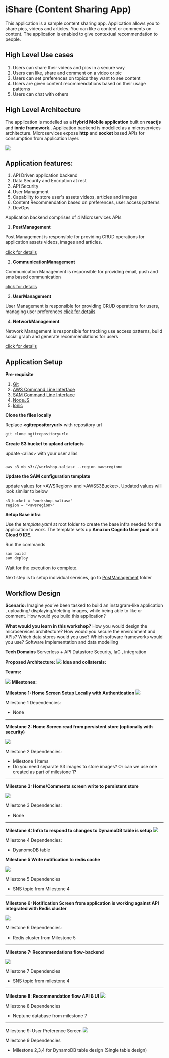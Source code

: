 # iShare (Content Sharing App)

This application is a sample content sharing app. Application allows you to share pics, videos and articles. You can like a content or comments on content. The application is enabled to give contextual recommendation to people. 

## High Level Use cases

1. Users can share their videos and pics in a secure way
2. Users can like, share and comment on a video or pic
3. Users can set preferences on topics they want to see content
4. Users are given content recommendations based on their usage patterns
5. Users can chat with others

##  High Level Architecture

The application is modelled as a **Hybrid Mobile application** built on **reactjs** and **ionic framework.**. Application backend is modelled as a microservices architecture. Microservices expose **http** and **socket** based APIs for consumption from application layer.

![](./assets/highleveldesign.png)
 

## Application features:

1. API Driven application backend
2. Data Security and Encription at rest
3. API Security
4. User Managment
5. Capability to store user's assets videos, articles and images
6. Content Recommendation based on preferences, user access patterns
7. DevOps


Application backend comprises of 4 Microservices APIs

1. **PostManagement**

Post Management is responsible for providing CRUD operations for application assets videos, images and articles.

[click for details](./API/PostManagement)


2. **CommunicationManagement**

Communication Management is responsible for providing email, push and sms based communication

[click for details](./API/CommunicationManagement)


3. **UserManagement**

User Management is responsible for providing CRUD operations for users, managing user preferences
[click for details](./API/UserManagement)


4. **NetworkManagement**

Network Management is responsible for tracking use access patterns, build social graph and generate recommendations for users

[click for details](./API/NetworkManagement)


## Application Setup

**Pre-requisite**

1. [Git](https://git-scm.com/book/en/v2/Getting-Started-Installing-Git)
2. [AWS Command Line Interface](https://aws.amazon.com/cli/)
3. [SAM Command Line Interface](https://docs.aws.amazon.com/serverless-application-model/latest/developerguide/serverless-sam-cli-install.html)
4. [NodeJS](https://nodejs.org/en/)
5. [Ionic](https://ionicframework.com/docs/intro/cli)


**Clone the files locally**

Replace __&lt;gitrepositoryurl>__ with repository url

```
git clone <gitrepositoryurl>
```

**Create S3 bucket to uplaod artefacts**

update &lt;alias> with your user alias

```

aws s3 mb s3://workshop-<alias> --region <awsregion>

```

**Update the SAM configuration template**

update values for &lt;AWSRegion> and &lt;AWSS3Bucket>. Updated values will look similar to below

```
s3_bucket = "workshop-<alias>"
region = "<awsregion>"

```

**Setup Base infra**

Use the _template.yaml_ at root folder to create the base infra needed for the application to work. The template sets up **Amazon Cognito User pool** and **Cloud 9 IDE**. 

Run the commands

```
sam build
sam deploy
```

Wait for the execution to complete. 

Next step is to setup individual services, go to [PostManagement](./API/PostManagement) folder

## Workflow Design


**Scenario:** Imagine you’ve been tasked to build an instagram-like application , uploading/ displaying/deleting images, while being able to like or comment. How would you build this application? 


**What would you learn in this workshop?**
How you would design the microservices architecture?
How would you secure the environment and APIs?
Which data stores would you use?
Which software frameworks would you use?
Software Implementation and data modelling

**Tech Domains**
Serverless + API
Datastore
Security, IaC , integration


**Proposed Architecture:**
![](./Designs/images/architecture.png) 
**Idea and collaterals:**

**Teams:**

![](./Designs/images/teams.png) 
**Milestones:**


**Milestone 1: Home Screen Setup Locally with Authentication** 
![](./Designs/images/m1.png) 

Milestone 1 Dependencies: 

* None


* * *

**Milestone 2: Home Screen read from persistent store (optionally with security)**

![](./Designs/images/m2.png) 

Milestone 2 Dependencies: 

* Milestone 1 items
* Do you need separate S3 images to store images? Or can we use one created as part of milestone 1?

* * *

**Milestone 3: Home/Comments screen write to persistent store**

![](./Designs/images/m3.png) 

Milestone 3 Dependencies: 

* None

* * *
**Milestone 4: Infra to respond to changes to DynamoDB table is setup**
![](./Designs/images/m4.png) 

Milestone 4 Dependencies: 

* DyanomoDB table


**Milestone 5 Write notification to redis cache**

![](./Designs/images/m5.png) 

Milestone 5 Dependencies

* SNS topic from Milestone 4


* * *

**Milestone 6: Notification Screen from application is working against API integrated with Redis cluster**

![](./Designs/images/m6.png) 

Milestone 6 Dependencies:

* Redis cluster from Milestone 5


* * *
**Milestone 7: Recommendations flow-backend**

![](./Designs/images/m7.png) 

Milestone 7 Dependencies


* SNS topic from milestone 4


* * *

**Milestone 8: Recommendation flow API & UI**
![](./Designs/images/m8.png) 

Milestone 8 Dependencies


* Neptune database from milestone 7

* * *
Milestone 9: User Preference Screen
![](./Designs/images/m9.png) 

Milestone 9 Dependencies

* Milestone 2,3,4 for DynamoDB table design (Single table design)

